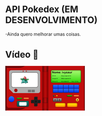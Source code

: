 # API Pokedex (EM DESENVOLVIMENTO)

-Ainda quero melhorar umas coisas.

# Vídeo 📸
[<img src="pokedex.png" width="50%">](https://youtu.be/RNOBvdnfi88)

